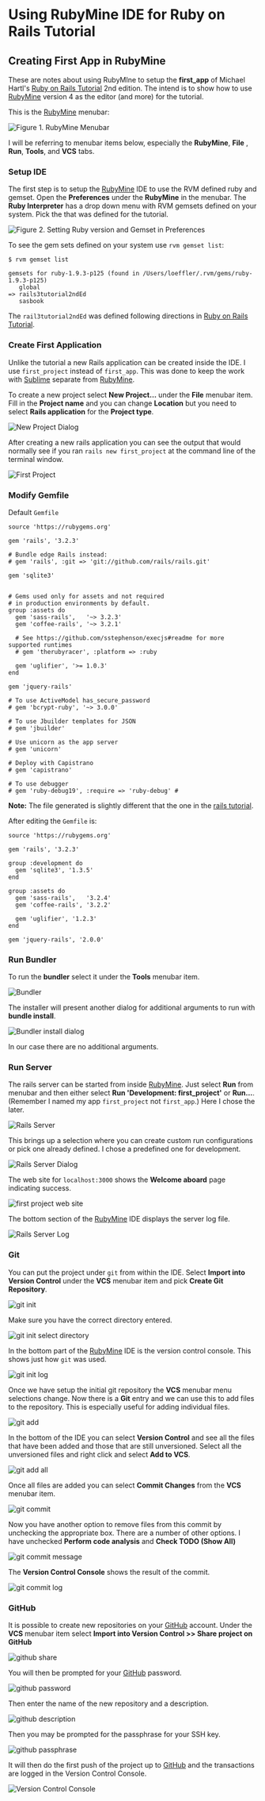 # Using RubyMine IDE for Ruby on Rails Tutorial #

## Creating First App in RubyMine ##

These are notes about using RubyMIne to setup the **first_app** of Michael Hartl's [Ruby on Rails Tutorial] 2nd edition.  The intend is to show how to use [RubyMine] version 4 as the editor (and more) for the tutorial. 

This is the [RubyMine] menubar:

![Figure 1. RubyMine Menubar][RubyMine Menubar]

I will be referring to menubar items below, especially the **RubyMine**, **File** , **Run**, **Tools**, and **VCS** tabs.

### Setup IDE ###

The first step is to setup the [RubyMine] IDE to use the RVM defined ruby and gemset. Open the **Preferences** under the **RubyMine** in the menubar. The **Ruby Interpreter** has a drop down menu with RVM gemsets defined on your system.  Pick the that was defined for the tutorial.  

![Figure 2. Setting Ruby version and Gemset in Preferences][Setting Ruby and Gems]

To see the gem sets defined on your system use `rvm gemset list`:

	$ rvm gemset list
	
	gemsets for ruby-1.9.3-p125 (found in /Users/loeffler/.rvm/gems/ruby-1.9.3-p125)
	   global
	=> rails3tutorial2ndEd
	   sasbook

The `rail3tutorial2ndEd` was defined following directions in [Ruby on Rails Tutorial].
	
### Create First Application ###

Unlike the tutorial a new Rails application can be created inside the IDE.  I use `first_project` instead of `first_app`. This was done to keep the work with [Sublime] separate from [RubyMine].

To create a new project select **New Project…** under the **File** menubar item.  Fill in the **Project name** and you can change **Location** but you need to select **Rails application** for the **Project type**.

![New Project Dialog]

After creating a new rails application you can see the output that would normally see if you ran `rails new first_project` at the command line of the terminal window.

![First Project]

### Modify Gemfile ###

Default `Gemfile`

	source 'https://rubygems.org'
	
	gem 'rails', '3.2.3'
	
	# Bundle edge Rails instead:
	# gem 'rails', :git => 'git://github.com/rails/rails.git'
	
	gem 'sqlite3'
	
	
	# Gems used only for assets and not required
	# in production environments by default.
	group :assets do
	  gem 'sass-rails',   '~> 3.2.3'
	  gem 'coffee-rails', '~> 3.2.1'
	
	  # See https://github.com/sstephenson/execjs#readme for more supported runtimes
	  # gem 'therubyracer', :platform => :ruby
	
	  gem 'uglifier', '>= 1.0.3'
	end
	
	gem 'jquery-rails'
	
	# To use ActiveModel has_secure_password
	# gem 'bcrypt-ruby', '~> 3.0.0'
	
	# To use Jbuilder templates for JSON
	# gem 'jbuilder'
	
	# Use unicorn as the app server
	# gem 'unicorn'
	
	# Deploy with Capistrano
	# gem 'capistrano'
	
	# To use debugger
	# gem 'ruby-debug19', :require => 'ruby-debug' #

**Note:** The file generated is slightly different that the one in the [rails tutorial][ruby on rails tutorial].

After editing the `Gemfile` is:

	source 'https://rubygems.org'
	
	gem 'rails', '3.2.3'
	
	group :development do
	  gem 'sqlite3', '1.3.5'
	end
	
	group :assets do
	  gem 'sass-rails',   '3.2.4'
	  gem 'coffee-rails', '3.2.2'
	
	  gem 'uglifier', '1.2.3'
	end
	
	gem 'jquery-rails', '2.0.0'
	

### Run Bundler	 ###

To run the **bundler** select it under the **Tools** menubar item.

![Bundler]

The installer will present another dialog for additional arguments to run with **bundle install**. 

![Bundler install dialog]

In our case there are no additional arguments.


### Run Server ###

The rails server can be started from inside [RubyMine]. Just select **Run** from menubar and then either select **Run 'Development: first_project'** or **Run…**.  (Remember I named my app `first_project` not `first_app`.)  Here I chose the later.

![Rails Server]

This brings up a selection where you can create custom run configurations or pick one already defined. I chose a predefined one for development.

![Rails Server Dialog]

The web site for `localhost:3000` shows the **Welcome aboard** page indicating success.

![first project web site]

The bottom section of the [RubyMine] IDE displays the server log file.

![Rails Server Log]

### Git ###

You can put the project under `git` from within the IDE. Select **Import into Version Control** under the **VCS** menubar item and pick **Create Git Repository**.

![git init]

Make sure you have the correct directory entered. 

![git init select directory]

In the bottom part of the [RubyMine] IDE is the version control console. This shows just how `git` was used.

![git init log]

Once we have setup the initial git repository the **VCS** menubar menu selections change. Now there is a **Git** entry and we can use this to add files to the repository.  This is especially useful for adding individual files.

![git add]

In the bottom of the IDE you can select **Version Control** and see all the files that have been added and those that are still unversioned.  Select all the unversioned files and right click and select **Add to VCS**. 

![git add all]

Once all files are added you can select **Commit Changes** from the **VCS** menubar item.

![git commit]

Now you have another option to remove files from this commit by unchecking the appropriate box. There are a number of other options. I have unchecked **Perform code analysis** and **Check TODO (Show All)**

![git commit message]

The **Version Control Console** shows the result of the commit.

![git commit log]


### GitHub ###

It is possible to create new repositories on your [GitHub] account. Under the **VCS** menubar item select **Import into Version Control >> Share project on GitHub**

![github share]

You will then be prompted for your [GitHub] password.

![github password]

Then enter the name of the new repository and a description.

![github description]

Then you may be prompted for the passphrase for your SSH key. 

![github passphrase]

It will then do the first push of the project up to [GitHub] and the transactions are logged in the Version Control Console.

![Version Control Console][github push log]


[RubyMine Menubar]:images/rubymine_menubar.png "Menubar"
[Setting Ruby and Gems]:images/first_project_settings.png
[New Project Dialog]:images/first_project.png
[First Project]:images/first_project_create_log.png
[Bundler]:images/first_project_bundler.png
[Bundler install dialog]:images/first_project_bundler_args.png
[Rails Server]:images/first_project_server_run.png
[Rails Server log]:images/first_project_server_run_log.png
[Rails Server Dialog]:images/first_project_server_run_selection.png
[git init]:images/first_project_git_init.png
[git init select directory]:images/first_project_git_init_select.png
[git init log]:images/first_project_git_log.png
[git add]:images/first_project_git_add.png
[git add all]:images/first_project_git_add_all.png
[git commit]:images/first_project_git_commit.png
[git commit message]:images/first_project_git_commit_message.png
[git commit log]:images/first_project_git_commit_log.png
[github password]:images/first_project_github_password.png
[github description]:images/first_project_github_description.png
[github passphrase]:images/first_project_github_passphrase.png
[github share]:images/first_project_git_push.png
[github push log]:images/first_project_push_log.png
[first project web site]:images/first_project_web_site.png

[RVM]: http://beginrescueend.com/ "Ruby Version Manager"
[Ruby]: http://www.ruby-lang.org/
[install RVM]: https://rvm.beginrescueend.com/rvm/install/
[RubyGems]: http://rubygems.org/
[Ruby on Rails Tutorial]: http://ruby.railstutorial.org/ruby-on-rails-tutorial-book?version=3.2 "Second Edition"
[Sublime]: http://www.sublimetext.com/2 "Sublime Text 2"
[Rails 3.2.3]: http://weblog.rubyonrails.org/2012/3/30/ann-rails-3-2-3-has-been-released/
[rvm delete]: http://beginrescueend.com/gemsets/deleting/
[rvm empty]: http://beginrescueend.com/gemsets/emptying/
[RubyMine]: http://www.jetbrains.com/ruby/
[GitHub]: http://github.com "GitHub"
